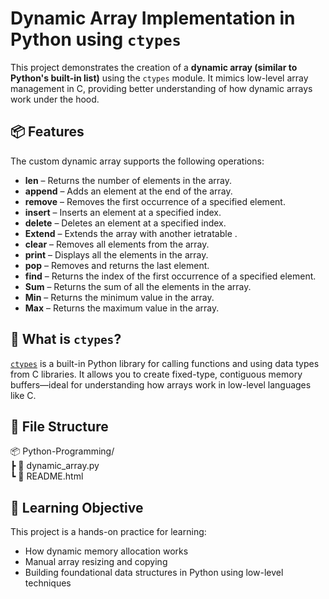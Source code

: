 <!DOCTYPE html>
<html lang="en">
<head>
  <meta charset="UTF-8">
  <meta name="viewport" content="width=device-width, initial-scale=1">
</head>
<body>

  <h1>Dynamic Array Implementation in Python using <code>ctypes</code></h1>

  <p>This project demonstrates the creation of a <strong>dynamic array (similar to Python's built-in list)</strong> using the <code>ctypes</code> module. It mimics low-level array management in C, providing better understanding of how dynamic arrays work under the hood.</p>

  <h2>📦 Features</h2>
  <p>The custom dynamic array supports the following operations:</p>
  <ul>
    <li><strong>len</strong> – Returns the number of elements in the array.</li>
    <li><strong>append</strong> – Adds an element at the end of the array.</li>
    <li><strong>remove</strong> – Removes the first occurrence of a specified element.</li>
    <li><strong>insert</strong> – Inserts an element at a specified index.</li>
    <li><strong>delete</strong> – Deletes an element at a specified index.</li>
    <li><strong>Extend</strong> – Extends the array with another ietratable .</li>
    <li><strong>clear</strong> – Removes all elements from the array.</li>
    <li><strong>print</strong> – Displays all the elements in the array.</li>
    <li><strong>pop</strong> – Removes and returns the last element.</li>
    <li><strong>find</strong> – Returns the index of the first occurrence of a specified element.</li>
    <li><strong>Sum</strong> – Returns the sum of all the elements in the array.</li>
    <li><strong>Min</strong> – Returns the minimum value in the array.</li>
    <li><strong>Max</strong> – Returns the maximum value in the array.</li>
  </ul>

  <h2>🧰 What is <code>ctypes</code>?</h2>
  <p><a href="https://docs.python.org/3/library/ctypes.html" target="_blank"><code>ctypes</code></a> is a built-in Python library for calling functions and using data types from C libraries. It allows you to create fixed-type, contiguous memory buffers—ideal for understanding how arrays work in low-level languages like C.</p>

  <h2>📁 File Structure</h2>
  <div class="code-block">
    📦 Python-Programming/<br>
    ┣ 📜 dynamic_array.py<br>
    ┗ 📜 README.html
  </div>

  <h2>🧠 Learning Objective</h2>
  <p>This project is a hands-on practice for learning:</p>
  <ul>
    <li>How dynamic memory allocation works</li>
    <li>Manual array resizing and copying</li>
    <li>Building foundational data structures in Python using low-level techniques</li>
  </ul>

</body>
</html>
